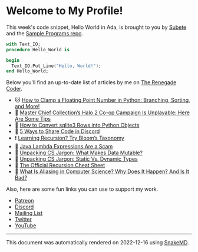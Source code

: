 # Welcome to My Profile!

This week's code snippet, Hello World in Ada, is brought to you by [Subete](https://subete.jeremygrifski.com/en/latest/) and the [Sample Programs repo](https://sampleprograms.io/).

```Ada
with Text_IO;
procedure Hello_World is

begin
  Text_IO.Put_Line("Hello, World!");
end Hello_World;
```

Below you'll find an up-to-date list of articles by me on [The Renegade Coder](https://therenegadecoder.com).

- :cat: [How to Clamp a Floating Point Number in Python: Branching, Sorting, and More!](https://therenegadecoder.com/code/how-to-clamp-a-floating-point-number-in-python/)
- :seedling: [Master Chief Collection’s Halo 2 Co-op Campaign Is Unplayable: Here Are Some Tips](https://therenegadecoder.com/blog/master-chief-collections-halo-2-co-op-campaign-is-unplayable-here-are-some-tips/)
- :tea: [How to Convert sqlite3 Rows into Python Objects](https://therenegadecoder.com/code/how-to-convert-sqlite3-rows-into-python-objects/)
- :milky_way: [5 Ways to Share Code in Discord](https://therenegadecoder.com/code/5-ways-to-share-code-in-discord/)
- :exclamation: [Learning Recursion? Try Bloom’s Taxonomy](https://therenegadecoder.com/blog/learning-recursion-try-blooms-taxonomy/)
- :door: [Java Lambda Expressions Are a Scam](https://therenegadecoder.com/code/java-lambda-expressions-are-a-scam/)
- :gem: [Unpacking CS Jargon: What Makes Data Mutable?](https://therenegadecoder.com/code/unpacking-cs-jargon-what-makes-data-mutable/)
- :milky_way: [Unpacking CS Jargon: Static Vs. Dynamic Types](https://therenegadecoder.com/code/unpacking-cs-jargon-static-vs-dynamic-types/)
- :dango: [The Official Recursion Cheat Sheet](https://therenegadecoder.com/code/the-official-recursion-cheat-sheet/)
- :door: [What Is Aliasing in Computer Science? Why Does It Happen? And Is It Bad?](https://therenegadecoder.com/code/what-is-aliasing-in-computer-science-why-does-it-happen-and-is-it-bad/)

Also, here are some fun links you can use to support my work.

- [Patreon](https://www.patreon.com/TheRenegadeCoder)
- [Discord](https://discord.gg/Jhmtj7Z)
- [Mailing List](https://therenegadecoder.com/about/newsletter)
- [Twitter](https://twitter.com/RenegadeCoder94)
- [YouTube](https://www.youtube.com/channel/UCpyoVwOqYRlSAEUPEn7P9hw)

---

This document was automatically rendered on 2022-12-16 using [SnakeMD](https://www.snakemd.io).